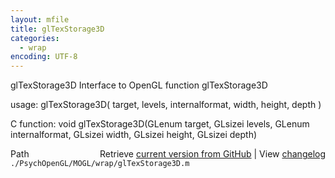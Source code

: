 ```yaml
---
layout: mfile
title: glTexStorage3D
categories:
  - wrap
encoding: UTF-8
---
```


glTexStorage3D  Interface to OpenGL function glTexStorage3D

usage:  glTexStorage3D\( target, levels, internalformat, width, height, depth \)

C function:  void glTexStorage3D\(GLenum target, GLsizei levels, GLenum internalformat, GLsizei width, GLsizei height, GLsizei depth\)


<div class="code_header" style="text-align:right;">
  <span style="float:left;">Path&nbsp;&nbsp;</span> <span class="counter">Retrieve <a href=
  "https://raw.github.com/Psychtoolbox-3/Psychtoolbox-3/beta/./PsychOpenGL/MOGL/wrap/glTexStorage3D.m">current version from GitHub</a> | View <a href=
  "https://github.com/Psychtoolbox-3/Psychtoolbox-3/commits/beta/./PsychOpenGL/MOGL/wrap/glTexStorage3D.m">changelog</a></span>
</div>
<div class="code">
  <code>./PsychOpenGL/MOGL/wrap/glTexStorage3D.m</code>
</div>
